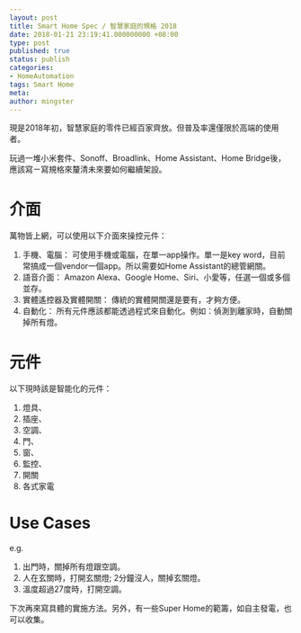 ```yaml
---
layout: post
title: Smart Home Spec / 智慧家庭的規格 2018
date: 2018-01-21 23:19:41.000000000 +08:00
type: post
published: true
status: publish
categories:
- HomeAutomation
tags: Smart Home
meta:
author: mingster
---
```


現是2018年初，智慧家庭的零件已經百家齊放。但普及率還僅限於高端的使用者。

玩過一堆小米套件、Sonoff、Broadlink、Home Assistant、Home Bridge後，應該寫ㄧ寫規格來釐清未來要如何繼續架設。


# 介面
萬物皆上網，可以使用以下介面來操控元件：

1. 手機、電腦：
  可使用手機或電腦，在單一app操作。單一是key word，目前常搞成一個vendor一個app。所以需要如Home Assistant的總管網關。
2. 語音介面：
  Amazon Alexa、Google Home、Siri、小愛等，任選一個或多個並存。
3. 實體遙控器及實體開關：
  傳統的實體開關還是要有，才夠方便。
4. 自動化：
  所有元件應該都能透過程式來自動化。例如：偵測到離家時，自動關掉所有燈。

# 元件
以下現時該是智能化的元件：
1. 燈具、
2. 插座、
3. 空調、
4. 門、
5. 窗、
6. 監控、
7. 開關
7. 各式家電


# Use Cases
e.g.
1. 出門時，關掉所有燈跟空調。
2. 人在玄關時，打開玄關燈; 2分鐘沒人，關掉玄關燈。
3. 溫度超過27度時，打開空調。

下次再來寫具體的實施方法。另外，有一些Super Home的範籌，如自主發電，也可以收集。

